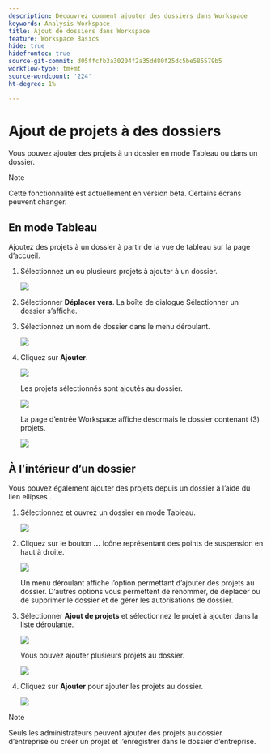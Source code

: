 ```yaml
---
description: Découvrez comment ajouter des dossiers dans Workspace
keywords: Analysis Workspace
title: Ajout de dossiers dans Workspace
feature: Workspace Basics
hide: true
hidefromtoc: true
source-git-commit: d05ffcfb3a30204f2a35dd80f25dc5be585579b5
workflow-type: tm+mt
source-wordcount: '224'
ht-degree: 1%

---
```



# Ajout de projets à des dossiers

Vous pouvez ajouter des projets à un dossier en mode Tableau ou dans un dossier.

>[!NOTE]
>
>Cette fonctionnalité est actuellement en version bêta. Certains écrans peuvent changer.

## En mode Tableau

Ajoutez des projets à un dossier à partir de la vue de tableau sur la page d’accueil.

1. Sélectionnez un ou plusieurs projets à ajouter à un dossier.

   ![](/help/analyze/analysis-workspace/build-workspace-project/assets/move-tv-selected.png)

1. Sélectionner **Déplacer vers**. La boîte de dialogue Sélectionner un dossier s’affiche.

1. Sélectionnez un nom de dossier dans le menu déroulant.

   ![](/help/analyze/analysis-workspace/build-workspace-project/assets/move-select-folder.png)

1. Cliquez sur **Ajouter**.

   ![](/help/analyze/analysis-workspace/build-workspace-project/assets/move-add.png)

   Les projets sélectionnés sont ajoutés au dossier.

   ![](/help/analyze/analysis-workspace/build-workspace-project/assets/move-projects-added.png)

   La page d’entrée Workspace affiche désormais le dossier contenant (3) projets.

   ![](/help/analyze/analysis-workspace/build-workspace-project/assets/move-folders-updated.png)

## À l’intérieur d’un dossier

Vous pouvez également ajouter des projets depuis un dossier à l’aide du lien ellipses .

1. Sélectionnez et ouvrez un dossier en mode Tableau.

   ![](/help/analyze/analysis-workspace/build-workspace-project/assets/move-open-folder.png)

1. Cliquez sur le bouton **...** Icône représentant des points de suspension en haut à droite.

   ![](/help/analyze/analysis-workspace/build-workspace-project/assets/add-projects-elipsis.png)

   Un menu déroulant affiche l’option permettant d’ajouter des projets au dossier. D’autres options vous permettent de renommer, de déplacer ou de supprimer le dossier et de gérer les autorisations de dossier.

1. Sélectionner **Ajout de projets** et sélectionnez le projet à ajouter dans la liste déroulante.

   ![](/help/analyze/analysis-workspace/build-workspace-project/assets/select-add-projects.png)

   Vous pouvez ajouter plusieurs projets au dossier.

   ![](/help/analyze/analysis-workspace/build-workspace-project/assets/move-add-multiple-projects.png)

1. Cliquez sur **Ajouter** pour ajouter les projets au dossier.

   ![](/help/analyze/analysis-workspace/build-workspace-project/assets/move-added-items.png)


>[!NOTE]
>
>Seuls les administrateurs peuvent ajouter des projets au dossier d’entreprise ou créer un projet et l’enregistrer dans le dossier d’entreprise.
